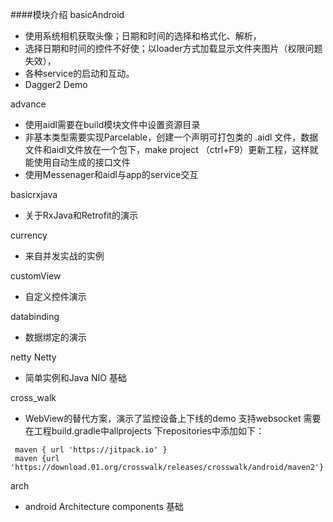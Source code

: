 ####模块介绍
basicAndroid 
- 使用系统相机获取头像；日期和时间的选择和格式化、解析，
- 选择日期和时间的控件不好使；以loader方式加载显示文件夹图片（权限问题失效），
- 各种service的启动和互动。
- Dagger2 Demo
	
advance
- 使用aidl需要在build模块文件中设置资源目录
- 非基本类型需要实现Parcelable，创建一个声明可打包类的 .aidl 文件，数据文件和aidl文件放在一个包下，make project （ctrl+F9）更新工程，这样就能使用自动生成的接口文件
- 使用Messenager和aidl与app的service交互

basicrxjava 
- 关于RxJava和Retrofit的演示
 

currency 
- 来自并发实战的实例

customView 
- 自定义控件演示

databinding  
- 数据绑定的演示

netty Netty
- 简单实例和Java NIO 基础

cross_walk 
- WebView的替代方案，演示了监控设备上下线的demo 支持websocket
需要在工程build.gradle中allprojects 下repositories中添加如下：
````
 maven { url 'https://jitpack.io' }
 maven {url 'https://download.01.org/crosswalk/releases/crosswalk/android/maven2'}

````

arch
- android Architecture components 基础